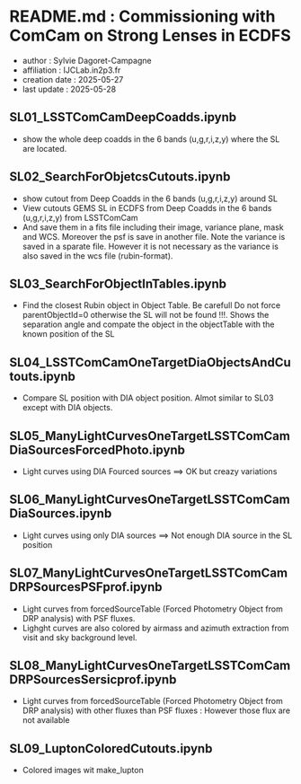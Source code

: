 # README.md : Commissioning with ComCam on Strong Lenses in ECDFS

- author : Sylvie Dagoret-Campagne
- affiliation : IJCLab.in2p3.fr
- creation date : 2025-05-27
- last update : 2025-05-28



## SL01_LSSTComCamDeepCoadds.ipynb
- show the whole deep coadds in the 6 bands (u,g,r,i,z,y) where the SL are located.


## SL02_SearchForObjetcsCutouts.ipynb
- show cutout from Deep Coadds in the 6 bands (u,g,r,i,z,y) around SL 
- View cutouts GEMS SL in ECDFS from Deep Coadds in the 6 bands (u,g,r,i,z,y) from LSSTComCam
- And save them in a fits file including their image, variance plane, mask and WCS. Moreover the psf is save in another file. Note the variance is saved in a sparate file. However it is not necessary as the variance is also saved in the wcs file (rubin-format).

## SL03_SearchForObjectInTables.ipynb
- Find the closest Rubin object in Object Table. Be carefull Do not force parentObjectId=0 otherwise the SL will not be found !!!. Shows the separation angle and compate the object in the objectTable with the known position of the SL

## SL04_LSSTComCamOneTargetDiaObjectsAndCutouts.ipynb
- Compare SL position with DIA object position. Almot similar to SL03 except with DIA objects.


## SL05_ManyLightCurvesOneTargetLSSTComCamDiaSourcesForcedPhoto.ipynb
- Light curves using DIA Fourced sources ==> OK but creazy variations

## SL06_ManyLightCurvesOneTargetLSSTComCamDiaSources.ipynb
- Light curves using only DIA sources ==> Not enough DIA source in the SL position

## SL07_ManyLightCurvesOneTargetLSSTComCamDRPSourcesPSFprof.ipynb
- Light curves from forcedSourceTable (Forced Photometry Object from DRP analysis) with PSF fluxes.
- Lighght curves are also colored by airmass and azimuth extraction from visit and sky background level.

## SL08_ManyLightCurvesOneTargetLSSTComCamDRPSourcesSersicprof.ipynb
- Light curves from forcedSourceTable (Forced Photometry Object from DRP analysis) with other fluxes than PSF fluxes : However those flux are not available

## SL09_LuptonColoredCutouts.ipynb
- Colored images wit make_lupton

